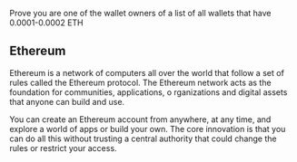 Prove you are one of the wallet owners of a list of all wallets that have 0.0001-0.0002 ETH

## Ethereum

Ethereum is a network of computers all over the world that follow a set of rules called the
Ethereum protocol. The Ethereum network acts as the foundation for communities, applications, o
rganizations and digital assets that anyone can build and use.

You can create an Ethereum account from anywhere, at any time, and explore a world of apps or
build your own. The core innovation is that you can do all this without trusting a central
authority that could change the rules or restrict your access.

